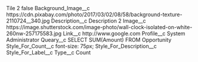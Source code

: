 <?xml version="1.0" encoding="UTF-8"?>
<CustomMetadata xmlns="http://soap.sforce.com/2006/04/metadata" xmlns:xsi="http://www.w3.org/2001/XMLSchema-instance" xmlns:xsd="http://www.w3.org/2001/XMLSchema">
    <label>Tile 2</label>
    <protected>false</protected>
    <values>
        <field>Background_Image__c</field>
        <value xsi:type="xsd:string">https://cdn.pixabay.com/photo/2017/03/02/08/58/background-texture-2110724__340.jpg</value>
    </values>
    <values>
        <field>Description__c</field>
        <value xsi:type="xsd:string">Description 2</value>
    </values>
    <values>
        <field>Image__c</field>
        <value xsi:type="xsd:string">https://image.shutterstock.com/image-photo/wall-clock-isolated-on-white-260nw-257175583.jpg</value>
    </values>
    <values>
        <field>Link__c</field>
        <value xsi:type="xsd:string">http://www.google.com</value>
    </values>
    <values>
        <field>Profile__c</field>
        <value xsi:type="xsd:string">System Administrator</value>
    </values>
    <values>
        <field>Queary__c</field>
        <value xsi:type="xsd:string">SELECT SUM(Amount) FROM Opportunity</value>
    </values>
    <values>
        <field>Style_For_Count__c</field>
        <value xsi:type="xsd:string">font-size: 75px;</value>
    </values>
    <values>
        <field>Style_For_Description__c</field>
        <value xsi:nil="true"/>
    </values>
    <values>
        <field>Style_For_Label__c</field>
        <value xsi:nil="true"/>
    </values>
    <values>
        <field>Type__c</field>
        <value xsi:type="xsd:string">Count</value>
    </values>
</CustomMetadata>
